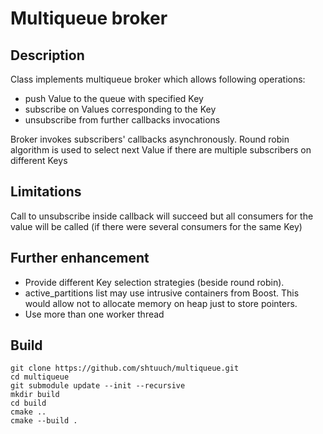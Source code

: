 # Multiqueue broker

## Description

Class implements multiqueue broker which allows following operations:
- push Value to the queue with specified Key
- subscribe on Values corresponding to the Key
- unsubscribe from further callbacks invocations

Broker invokes subscribers' callbacks asynchronously. Round robin algorithm is used to select next Value if there are multiple subscribers on different Keys

## Limitations

Call to unsubscribe inside callback will succeed but all consumers for the value will be called (if there were several consumers for the same Key)

## Further enhancement

- Provide different Key selection strategies (beside round robin).
- active_partitions list may use intrusive containers from Boost. This would allow not to allocate memory on heap just to store pointers.
- Use more than one worker thread

## Build

```
git clone https://github.com/shtuuch/multiqueue.git
cd multiqueue
git submodule update --init --recursive
mkdir build
cd build
cmake ..
cmake --build .
```
